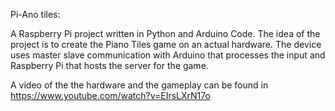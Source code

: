 Pi-Ano tiles: 

A Raspberry Pi project written in Python and Arduino Code. The idea of the project is to create the Piano Tiles game on an actual hardware. The device uses master slave communication with Arduino that processes the input and Raspberry Pi that hosts the server for the game. 

A video of the the hardware and the gameplay can be found in https://www.youtube.com/watch?v=EIrsLXrN17o
